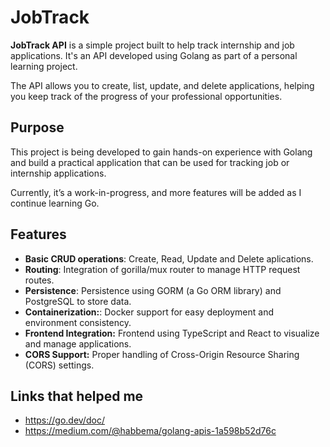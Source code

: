 # JobTrack

**JobTrack API** is a simple project built to help track internship and job applications. It's an API developed using Golang as part of a personal learning project.

The API allows you to create, list, update, and delete applications, helping you keep track of the progress of your professional opportunities.

## Purpose

This project is being developed to gain hands-on experience with Golang and build a practical application that can be used for tracking job or internship applications. 

Currently, it’s a work-in-progress, and more features will be added as I continue learning Go.

## Features

- **Basic CRUD operations**: Create, Read, Update and Delete aplications.
- **Routing**: Integration of gorilla/mux router to manage HTTP request routes.
- **Persistence**: Persistence using GORM (a Go ORM library) and PostgreSQL to store data.
- **Containerization:**: Docker support for easy deployment and environment consistency.
- **Frontend Integration:** Frontend using TypeScript and React to visualize and manage applications.
- **CORS Support:** Proper handling of Cross-Origin Resource Sharing (CORS) settings.

## Links that helped me 
- https://go.dev/doc/
- https://medium.com/@habbema/golang-apis-1a598b52d76c
